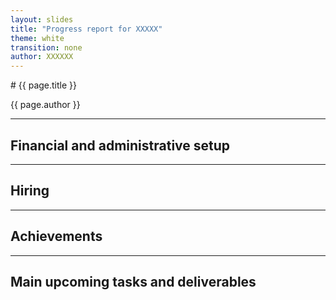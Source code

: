 ```yaml
---
layout: slides
title: "Progress report for XXXXX"
theme: white
transition: none
author: XXXXXX
---
```


<section data-markdown data-separator="^---\n" data-separator-vertical="^--\n">
# {{ page.title }}

{{ page.author }}

---

## Financial and administrative setup

---
## Hiring

---
## Achievements

---
## Main upcoming tasks and deliverables

</section>
